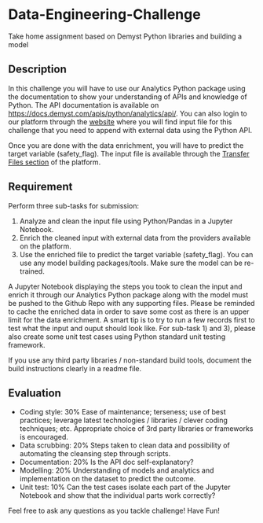 # Data-Engineering-Challenge
Take home assignment based on Demyst Python libraries and building a model

## Description
In this challenge you will have to use our Analytics Python package using the documentation to show your understanding of APIs and knowledge of Python. The API documentation is available on https://docs.demyst.com/apis/python/analytics/api/. You can also login to our platform through the [website](https://demyst.com/) where you will find input file for this challenge that you need to append with external data using the Python API. 

Once you are done with the data enrichment, you will have to predict the target variable (safety_flag). The input file is available through the [Transfer Files section](https://console.demystdata.com/discovery/file_transfers) of the platform.

## Requirement

Perform three sub-tasks for submission:

1) Analyze and clean the input file using Python/Pandas in a Jupyter Notebook. 
2) Enrich the cleaned input with external data from the providers available on the platform.
3) Use the enriched file to predict the target variable (safety_flag). You can use any model building packages/tools. Make sure the model can be re-trained. 

A Jupyter Notebook displaying the steps you took to clean the input and enrich it through our Analytics Python package along with the model must be pushed to the Github Repo with any supporting files. Please be reminded to cache the enriched data in order to save some cost as there is an upper limit for the data enrichment. A smart tip is to try to run a few records first to test what the input and ouput should look like. For sub-task 1) and 3), please also create some unit test cases using Python standard unit testing framework.

If you use any third party libraries / non-standard build tools, document the build instructions clearly in a readme file.

## Evaluation

- Coding style: 30% Ease of maintenance; terseness; use of best practices; leverage latest technologies / libraries / clever coding techniques; etc. Appropriate choice of 3rd party libraries or frameworks is encouraged.
- Data scrubbing: 20% Steps taken to clean data and possibility of automating the cleansing step through scripts.
- Documentation: 20% Is the API doc self-explanatory?
- Modelling: 20% Understanding of models and analytics and implementation on the dataset to predict the outcome. 
- Unit test: 10% Can the test cases isolate each part of the Jupyter Notebook and show that the individual parts work correctly?

Feel free to ask any questions as you tackle challenge! Have Fun!
